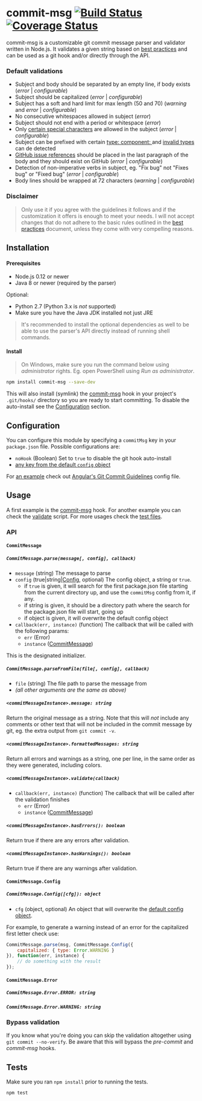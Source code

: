 # commit-msg [![Build Status](https://travis-ci.org/clns/node-commit-msg.svg?branch=master)](https://travis-ci.org/clns/node-commit-msg) [![Coverage Status](https://coveralls.io/repos/clns/node-commit-msg/badge.svg?branch=master)](https://coveralls.io/r/clns/node-commit-msg?branch=master)

commit-msg is a customizable git commit message parser and validator
written in Node.js. It validates a given string based on
[best practices](CONTRIBUTING.md#commit-message) and can be used as a git hook
and/or directly through the API.

### Default validations

- Subject and body should be separated by an empty line, if body exists
(*error* | *configurable*)
- Subject should be capitalized (*error* | *configurable*)
- Subject has a soft and hard limit for max length (50 and 70)
(*warning* and *error* | *configurable*)
- No consecutive whitespaces allowed in subject (*error*)
- Subject should not end with a period or whitespace (*error*)
- Only [certain special characters](lib/config.js#L17) are allowed
in the subject (*error* | *configurable*)
- Subject can be prefixed with certain [type: component: ](lib/config.js#L27)
and [invalid types](lib/config.js#L34) can de detected
- [GitHub issue references](https://help.github.com/articles/closing-issues-via-commit-messages/)
should be placed in the last paragraph of the body and they should
exist on GitHub (*error* | *configurable*)
- Detection of non-imperative verbs in subject, eg. "Fix bug" not "Fixes bug" or
"Fixed bug" (*error* | *configurable*)
- Body lines should be wrapped at 72 characters (*warning* | *configurable*)

### Disclaimer

> Only use it if you agree with the guidelines it follows and
if the customization it offers is enough to meet your needs. I will not accept
changes that do not adhere to the basic rules outlined in the
[best practices](CONTRIBUTING.md#commit-message) document, unless they come
with very compelling reasons.

## Installation

#### Prerequisites

- Node.js 0.12 or newer
- Java 8 or newer (required by the parser)

Optional:

- Python 2.7 (Python 3.x is *not* supported)
- Make sure you have the Java JDK installed not just JRE

> It's recommended to install the optional dependencies as well
to be able to use the parser's API directly instead of running
shell commands.

#### Install

> On Windows, make sure you run the command below using *administrator* rights.
Eg. open PowerShell using *Run as administrator*.

```sh
npm install commit-msg --save-dev
```

This will also install (symlink) the [commit-msg](bin/commit-msg) hook
in your project's `.git/hooks/` directory so you are ready to start committing.
To disable the auto-install see the [Configuration](#configuration) section.

## Configuration

You can configure this module by specifying a `commitMsg` key in your
`package.json` file. Possible configurations are:

- `noHook` (Boolean) Set to `true` to disable the git hook auto-install
- [any key from the default `config` object](lib/config.js#L8)

For [an example](test/resources/angular/package.json) check out
[Angular's Git Commit Guidelines](https://github.com/angular/angular.js/blob/master/CONTRIBUTING.md#commit)
config file.

## Usage

A first example is the [commit-msg](bin/commit-msg) hook. For another example
you can check the [validate](bin/validate) script. For more usages
check the [test files](test).

### API

#### `CommitMessage`

##### `CommitMessage.parse(message[, config], callback)`

- `message` (string) The message to parse
- `config` (true|string|[Config](#commitmessageconfig), optional) The config object,
a string or `true`.
  - if `true` is given, it will search for the first package.json file
  starting from the current directory up, and use the `commitMsg`
  config from it, if any.
  - if string is given, it should be a directory path where the search for
  the package.json file will start, going up
  - if object is given, it will overwrite the default config object
- `callback(err, instance)` (function) The callback that will be called
with the following params:
  - `err` (Error)
  - `instance` ([CommitMessage](#commitmessage))

This is the designated initializer.

##### `CommitMessage.parseFromFile(file[, config], callback)`

- `file` (string) The file path to parse the message from
- *(all other arguments are the same as above)*

##### `<commitMessageInstance>.message: string`

Return the original message as a string. Note that this will *not* include
any comments or other text that will not be included in the commit message
by git, eg. the extra output from `git commit -v`.

##### `<commitMessageInstance>.formattedMessages: string`

Return all errors and warnings as a string, one per line, in the same order
as they were generated, including colors.

##### `<commitMessageInstance>.validate(callback)`

- `callback(err, instance)` (function) The callback that will be called
after the validation finishes
  - `err` (Error)
  - `instance` ([CommitMessage](#commitmessage))

##### `<commitMessageInstance>.hasErrors(): boolean`

Return true if there are any errors after validation.

##### `<commitMessageInstance>.hasWarnings(): boolean`

Return true if there are any warnings after validation.

#### `CommitMessage.Config`

##### `CommitMessage.Config([cfg]): object`

- `cfg` (object, optional) An object that will overwrite the
[default config object](lib/config.js#L8).

For example, to generate a warning instead of an error for the
capitalized first letter check use:

```js
CommitMessage.parse(msg, CommitMessage.Config({
    capitalized: { type: Error.WARNING }
}), function(err, instance) {
    // do something with the result
});
```

#### `CommitMessage.Error`

##### `CommitMessage.Error.ERROR: string`
##### `CommitMessage.Error.WARNING: string`

### Bypass validation

If you know what you're doing you can skip the validation
altogether using `git commit --no-verify`. Be aware that this
will bypass the *pre-commit* and *commit-msg* hooks.

## Tests

Make sure you ran `npm install` prior to running the tests.

```sh
npm test
```

